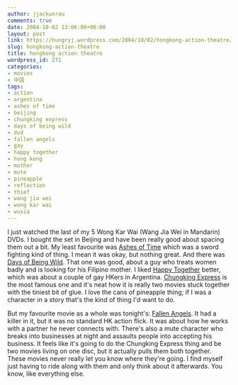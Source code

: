 ```yaml
---
author: jjackunrau
comments: true
date: 2004-10-02 13:06:00+00:00
layout: post
link: https://hungryj.wordpress.com/2004/10/02/hongkong-action-theatre/
slug: hongkong-action-theatre
title: hongkong action theatre
wordpress_id: 271
categories:
- movies
- 中国
tags:
- action
- argentina
- ashes of time
- beijing
- chungking express
- days of being wild
- dvd
- fallen angels
- gay
- happy together
- hong kong
- mother
- mute
- pineapple
- reflection
- thief
- wang jia wei
- wong kar wai
- wuxia
---
```


I just watched the last of my 5 Wong Kar Wai (Wang Jia Wei in Mandarin) DVDs.  I bought the set in Beijing and have been really good about spacing them out a bit.  My least favourite was [Ashes of Time](http://imdb.com/title/tt0109688/) which was a sword fighting kind of thing.  I mean it was okay, but nothing great.  And there was [Days of Being Wild](http://imdb.com/title/tt0101258/).  That one was good, about a guy who treats women badly and is looking for his Filipino mother.  I liked [Happy Together](http://imdb.com/title/tt0118845/) better, which was about a couple of gay HKers in Argentina.  [Chungking Express](http://imdb.com/title/tt0109424/) is the most famous one and it's neat how it is really two movies stuck together with the tiniest bit of glue.  I love the cans of pineapple thing; if I was a character in a story that's the kind of thing I'd want to do.

But my favourite movie as a whole was tonight's: [Fallen Angels](http://imdb.com/title/tt0112913/).  It had a killer in it, but it was no standard HK action flick.  It was about how he works with a partner he never connects with.  There's also a mute character who breaks into businesses at night and assaults people into accepting his business.  It feels like it's going to do the Chungking Express thing and be two movies living on one disc, but it actually pulls them both together.  These movies never really let you know where they're going.  I find myself just having to ride along with them and only think about it afterwards.  You know, like everything else.
